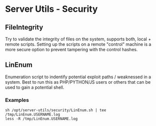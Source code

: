 # Server Utils - Security

## FileIntegrity
Try to validate the integrity of files on the system, supports both, local + remote scripts. Setting up the scripts on a remote "control" machine is a more secure option to prevent tampering with the control hashes.

## LinEnum
Enumeration script to indentify potential exploit paths / weaknessed in a system. Best to run this as PHP/PYTHON/JS users or others that can be used to gain a potential shell.

### Examples
```
sh /opt/server-utils/security/LinEnum.sh | tee /tmp/LinEnum.USERNAME.log
less -R /tmp/LinEnum.USERNAME.log
```
